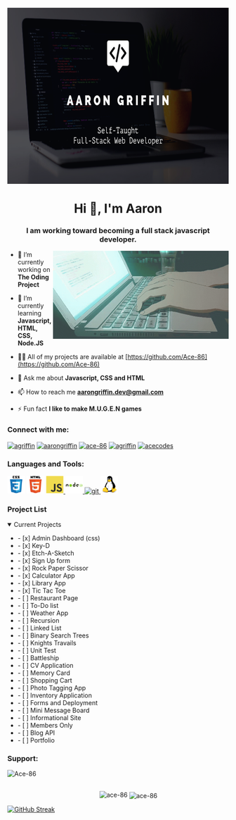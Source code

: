 

 
 <img align="center" width= 700px height= 400px  src="banner.png"></img>

<h1 align="center">Hi 👋, I'm Aaron </h1>
<h3 align="center">I am working toward becoming a full stack javascript developer.</h3>

 <img align="right" width= 400px height= 200px  src="typing1.gif"></img>

- 🔭 I’m currently working on **The Oding Project**

- 🌱 I’m currently learning **Javascript, HTML, CSS, Node.JS**

- 👨‍💻 All of my projects are available at [https://github.com/Ace-86](https://github.com/Ace-86)

- 💬 Ask me about **Javascript, CSS and HTML**

- 📫 How to reach me **aarongriffin.dev@gmail.com**

- ⚡ Fun fact **I like to make M.U.G.E.N games**


<h3 align="left">Connect with me:</h3>

<p align="left">
<a href="https://twitter.com/agriffin" target="blank"><img align="center" src="https://raw.githubusercontent.com/rahuldkjain/github-profile-readme-generator/master/src/images/icons/Social/twitter.svg" alt="agriffin" height="30" width="40" /></a>
<a href="https://linkedin.com/in/aarongriffin" target="blank"><img align="center" src="https://raw.githubusercontent.com/rahuldkjain/github-profile-readme-generator/master/src/images/icons/Social/linked-in-alt.svg" alt="aarongriffin" height="30" width="40" /></a>
<a href="https://stackoverflow.com/users/ace-86" target="blank"><img align="center" src="https://raw.githubusercontent.com/rahuldkjain/github-profile-readme-generator/master/src/images/icons/Social/stack-overflow.svg" alt="ace-86" height="30" width="40" /></a>
<a href="https://instagram.com/agriffin" target="blank"><img align="center" src="https://raw.githubusercontent.com/rahuldkjain/github-profile-readme-generator/master/src/images/icons/Social/instagram.svg" alt="agriffin" height="30" width="40" /></a>
<a href="https://www.youtube.com/c/acecodes" target="blank"><img align="center" src="https://raw.githubusercontent.com/rahuldkjain/github-profile-readme-generator/master/src/images/icons/Social/youtube.svg" alt="acecodes" height="30" width="40" /></a>
</p>

<h3 align="left">Languages and Tools:</h3>

<p align="left">
    
<a href="https://www.w3schools.com/css/" target="_blank" rel="noreferrer">
<img src="https://raw.githubusercontent.com/devicons/devicon/master/icons/css3/css3-original-wordmark.svg" alt="css3" width="40" height="40"/></a        
<a href="https://www.w3.org/html/" target="_blank" rel="noreferrer">
<img src="https://raw.githubusercontent.com/devicons/devicon/master/icons/html5/html5-original-wordmark.svg" alt="html5" width="40" height="40"/> </a> 
<a href="https://developer.mozilla.org/en-US/docs/Web/JavaScript" target="_blank" rel="noreferrer"> <img src="https://raw.githubusercontent.com/devicons/devicon/master/icons/javascript/javascript-original.svg" alt="javascript" width="40" height="40"/> </a>
<a href="https://nodejs.org" target="_blank" rel="noreferrer"> <img src="https://raw.githubusercontent.com/devicons/devicon/master/icons/nodejs/nodejs-original-wordmark.svg" alt="nodejs" width="40" height="40"/> </a>
    
    
<a href="https://git-scm.com/" target="_blank" rel="noreferrer"> 
<img src="https://www.vectorlogo.zone/logos/git-scm/git-scm-icon.svg" alt="git" width="40" height="40"/> </a> 
<a href="https://www.linux.org/" target="_blank" rel="noreferrer"> <img src="https://raw.githubusercontent.com/devicons/devicon/master/icons/linux/linux-original.svg" alt="linux" width="40" height="40"/> </a> 
    
</p>

### Project List

<details open>
    <summary>Current Projects</summary>
    <ul>
        <li>- [x] Admin Dashboard (css)</li>
        <li>- [x] Key-D</li>
         <li>- [x] Etch-A-Sketch</li>
          <li>- [x] Sign Up form</li>
          <li>- [x] Rock Paper Scissor</li>
          <li>- [x] Calculator App</li>
          <li>- [x] Library App</li>
          <li>- [x] Tic Tac Toe  </li>
          <li>- [ ] Restaurant Page</li>
          <li>- [ ] To-Do list</li>
          <li>- [ ] Weather App</li>
          <li>- [ ] Recursion</li>
          <li>- [ ] Linked List</li>
          <li>- [ ] Binary Search Trees</li>
          <li>- [ ] Knights Travails</li>
          <li>- [ ] Unit Test</li>
          <li>- [ ] Battleship</li>
          <li>- [ ] CV Application</li>
          <li>- [ ] Memory Card</li>
          <li>- [ ] Shopping Cart</li>
          <li>- [ ] Photo Tagging App</li>
          <li>- [ ] Inventory Application</li>
          <li>- [ ] Forms and Deployment</li>
          <li>- [ ] Mini Message Board</li>
          <li>- [ ] Informational Site</li>
          <li>- [ ] Members Only</li>
          <li>- [ ] Blog API</li>
          <li>- [ ] Portfolio</li>
    </ul>
</details>


<h3 align="left">Support:</h3>

<p>

<a href="https://www.buymeacoffee.com/Ace-86"> <img align="left" src="https://cdn.buymeacoffee.com/buttons/v2/default-yellow.png" height="50" width="210" alt="Ace-86" /></a>

</p>

<br><br>

<p>

<img align="left" src="https://github-readme-stats.vercel.app/api/top-langs?username=ace-86&show_icons=true&locale=en&layout=compact" alt="ace-86" /></p>

<p>&nbsp;<img align="center" src="https://github-readme-stats.vercel.app/api?username=ace-86&show_icons=true&locale=en" alt="ace-86" /></p>


[![GitHub Streak](http://github-readme-streak-stats.herokuapp.com?user=Ace-86&theme=shades-of-purple&date_format=n%2Fj%5B%2FY%5D)](https://git.io/streak-stats)
